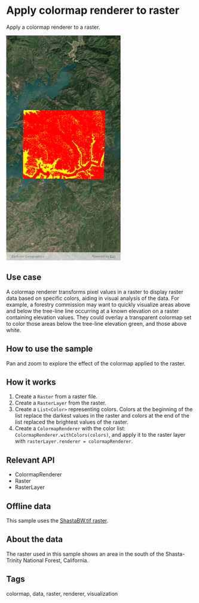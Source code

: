 # Apply colormap renderer to raster

Apply a colormap renderer to a raster.

![Image of apply colormap renderer to raster](apply_colormap_renderer_to_raster.png)

## Use case

A colormap renderer transforms pixel values in a raster to display raster data based on specific colors, aiding in visual analysis of the data. For example, a forestry commission may want to quickly visualize areas above and below the tree-line line occurring at a known elevation on a raster containing elevation values. They could overlay a transparent colormap set to color those areas below the tree-line elevation green, and those above white.

## How to use the sample

Pan and zoom to explore the effect of the colormap applied to the raster.

## How it works

1. Create a `Raster` from a raster file.
2. Create a `RasterLayer` from the raster.
3. Create a `List<Color>` representing colors. Colors at the beginning of the list replace the darkest values in the raster and colors at the end of the list replaced the brightest values of the raster.
4. Create a `ColormapRenderer` with the color list: `ColormapRenderer.withColors(colors)`, and apply it to the raster layer with `rasterLayer.renderer = colormapRenderer`.

## Relevant API

* ColormapRenderer
* Raster
* RasterLayer

## Offline data

This sample uses the [ShastaBW.tif raster](https://www.arcgis.com/home/item.html?id=cc68728b5904403ba637e1f1cd2995ae).

## About the data

The raster used in this sample shows an area in the south of the Shasta-Trinity National Forest, California.

## Tags

colormap, data, raster, renderer, visualization
